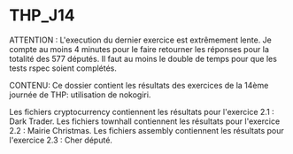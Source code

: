 # THP_J14

ATTENTION : L'execution du dernier exercice est extrêmement lente. Je compte au moins 4 minutes pour le faire retourner les réponses pour la totalité des 577 députés.
Il faut au moins le double de temps pour que les tests rspec soient complétés.

CONTENU:
Ce dossier contient les résultats des exercices de la 14ème journée de THP: utilisation de nokogiri.

Les fichiers cryptocurrency contiennent les résultats pour l'exercice 2.1 : Dark Trader.
Les fichiers townhall contiennent les résultats pour l'exercice 2.2 : Mairie Christmas.
Les fichiers assembly contiennent les résultats pour l'exercice 2.3 : Cher député.
